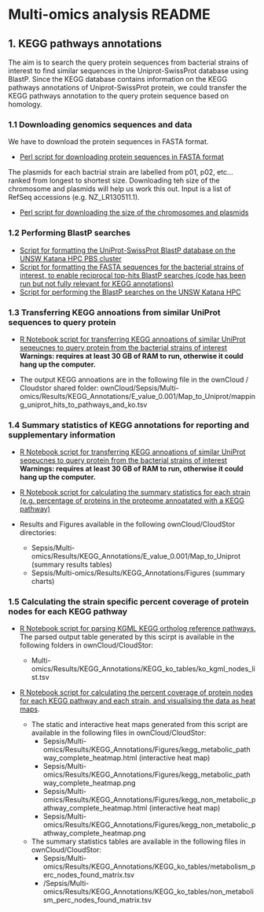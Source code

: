 # Multi-omics analysis README

## 1. KEGG pathways annotations

The aim is to search the query protein sequences from bacterial strains of interest to find similar sequences in the Uniprot-SwissProt database using BlastP. Since the KEGG database contains information on the KEGG pathways annotations of Uniprot-SwissProt protein, we could transfer the KEGG pathways annotation to the query protein sequence based on homology. 

### 1.1 Downloading genomics sequences and data

We have to download the protein sequences in FASTA format.

* [Perl script for downloading protein sequences in FASTA format](Multi-omics/Source/Download_Sequences/fetch_fasta.pl)

The plasmids for each bactrial strain are labelled from p01, p02, etc... ranked from longest to shortest size. Downloading teh size of the chromosome and plasmids will help us work this out. Input is a list of RefSeq accessions (e.g. NZ_LR130511.1).  

* [Perl script for downloading the size of the chromosomes and plasmids](Multi-omics/Source/Download_Sequences/get_genome_size.pl)

### 1.2 Performing BlastP searches

* [Script for formatting the UniProt-SwissProt BlastP database on the UNSW Katana HPC PBS cluster](Multi-omics/Source/KEGG_mapping_SBI/make_blastdb_uniprot_sprot.sh)
* [Script for formatting the FASTA sequences for the bacterial strains of interest, to enable reciprocal top-hits BlastP searches (code has been run but not fully relevant for KEGG annotations)](Multi-omics/Source/KEGG_mapping_SBI/make_blastdb_sepsis_strains_proteome.sh)
* [Script for performing the BlastP searches on the UNSW Katana HPC](https://github.com/mabelbpa/Bioplatforms-Australia-Sepsis-Data-Integration/blob/master/Multi-omics/Source/KEGG_mapping_SBI/Map_To_Uniprot/run_blast_sepsis_strain_to_uniprot.sh)

### 1.3 Transferring KEGG annoations from similar UniProt sequences to query protein

* [R Notebook script for transferring KEGG annoations of similar UniProt seqeucnes to query protein from the bacterial strains of interest](Multi-omics/Source/KEGG_mapping_SBI/Map_To_Uniprot/parse_blast_sepsis_strain_to_uniprot.Rmd) **Warnings: requires at least 30 GB of RAM to run, otherwise it could hang up the computer.** 

* The output KEGG annoations are in the following file in the ownCloud / Cloudstor shared folder: ownCloud/Sepsis/Multi-omics/Results/KEGG_Annotations/E_value_0.001/Map_to_Uniprot/mapping_uniprot_hits_to_pathways_and_ko.tsv


### 1.4 Summary statistics of KEGG annotations for reporting and supplementary information

* [R Notebook script for transferring KEGG annoations of similar UniProt seqeucnes to query protein from the bacterial strains of interest](Multi-omics/Source/KEGG_mapping_SBI/Map_To_Uniprot/parse_blast_sepsis_strain_to_uniprot.Rmd) **Warnings: requires at least 30 GB of RAM to run, otherwise it could hang up the computer.** 

* [R Notebook script for calculating the summary statistics for each strain (e.g. percentage of proteins in the proteome annoatated with a KEGG pathway)](Multi-omics/Source/KEGG_mapping_SBI/Map_To_Uniprot/plot_summary_stats.Rmd)

* Results and Figures available in the following ownCloud/CloudStor directories:
   - Sepsis/Multi-omics/Results/KEGG_Annotations/E_value_0.001/Map_to_Uniprot (summary results tables)
   - Sepsis/Multi-omics/Results/KEGG_Annotations/Figures (summary charts)


### 1.5 Calculating the strain specific percent coverage of protein nodes for each KEGG pathway

* [R Notebook script for parsing KGML KEGG ortholog reference pathways.](Multi-omics/Source/KEGG_mapping_SBI/Map_To_Uniprot/parse_kegg_ko_pathways_kgml.Rmd) The parsed output table generated by this scirpt is available in the following folders in ownCloud/CloudStor: 
   -  Multi-omics/Results/KEGG_Annotations/KEGG_ko_tables/ko_kgml_nodes_list.tsv

* [R Notebook script for calculating the percent coverage of protein nodes for each KEGG pathway and each strain, and visualising the data as heat maps](Multi-omics/Source/KEGG_mapping_SBI/Map_To_Uniprot/plot_perc_kegg_pathway_mapped.Rmd). 
   - The static and interactive heat maps generated from this script are available in the following files in ownCloud/CloudStor: 
      - Sepsis/Multi-omics/Results/KEGG_Annotations/Figures/kegg_metabolic_pathway_complete_heatmap.html (interactive heat map)
      - Sepsis/Multi-omics/Results/KEGG_Annotations/Figures/kegg_metabolic_pathway_complete_heatmap.png
      - Sepsis/Multi-omics/Results/KEGG_Annotations/Figures/kegg_non_metabolic_pathway_complete_heatmap.html (interactive heat map)
      - Sepsis/Multi-omics/Results/KEGG_Annotations/Figures/kegg_non_metabolic_pathway_complete_heatmap.png
   - The summary statistics tables are available in the following files in ownCloud/CloudStor: 
      - Sepsis/Multi-omics/Results/KEGG_Annotations/KEGG_ko_tables/metabolism_perc_nodes_found_matrix.tsv
      - /Sepsis/Multi-omics/Results/KEGG_Annotations/KEGG_ko_tables/non_metabolism_perc_nodes_found_matrix.tsv





